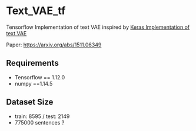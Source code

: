 # Text_VAE_tf
Tensorflow Implementation of text VAE inspired by [Keras Implementation of text VAE](https://github.com/NicGian/text_VAE)

Paper: https://arxiv.org/abs/1511.06349


## Requirements
- Tensorflow == 1.12.0
- numpy ==1.14.5


## Dataset Size
- train: 8595 / test: 2149
- 775000 sentences ?
